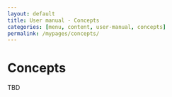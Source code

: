 ```yaml
---
layout: default
title: User manual - Concepts
categories: [menu, content, user-manual, concepts]
permalink: /mypages/concepts/
---
```


# Concepts

TBD
